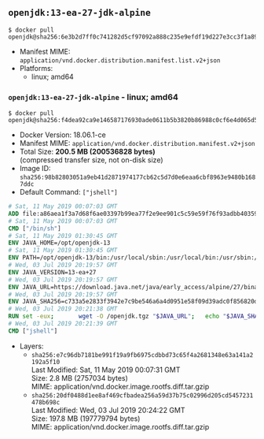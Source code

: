 ## `openjdk:13-ea-27-jdk-alpine`

```console
$ docker pull openjdk@sha256:6e3b2d7ff0c741282d5cf97092a888c235e9efdf19d227e3cc3f1a89cd233008
```

-	Manifest MIME: `application/vnd.docker.distribution.manifest.list.v2+json`
-	Platforms:
	-	linux; amd64

### `openjdk:13-ea-27-jdk-alpine` - linux; amd64

```console
$ docker pull openjdk@sha256:f4dea92ca9e146587176930ade0611b5b3820b86988c0cf6e4d065d5be14167f
```

-	Docker Version: 18.06.1-ce
-	Manifest MIME: `application/vnd.docker.distribution.manifest.v2+json`
-	Total Size: **200.5 MB (200536828 bytes)**  
	(compressed transfer size, not on-disk size)
-	Image ID: `sha256:98b82803051a9eb41d2871974177cb62c5d7d0e6eaa6cbf8963e9480b1687ddc`
-	Default Command: `["jshell"]`

```dockerfile
# Sat, 11 May 2019 00:07:03 GMT
ADD file:a86aea1f3a7d68f6ae03397b99ea77f2e9ee901c5c59e59f76f93adbb4035913 in / 
# Sat, 11 May 2019 00:07:03 GMT
CMD ["/bin/sh"]
# Sat, 11 May 2019 01:30:45 GMT
ENV JAVA_HOME=/opt/openjdk-13
# Sat, 11 May 2019 01:30:45 GMT
ENV PATH=/opt/openjdk-13/bin:/usr/local/sbin:/usr/local/bin:/usr/sbin:/usr/bin:/sbin:/bin
# Wed, 03 Jul 2019 20:19:57 GMT
ENV JAVA_VERSION=13-ea+27
# Wed, 03 Jul 2019 20:19:57 GMT
ENV JAVA_URL=https://download.java.net/java/early_access/alpine/27/binaries/openjdk-13-ea+27_linux-x64-musl_bin.tar.gz
# Wed, 03 Jul 2019 20:19:57 GMT
ENV JAVA_SHA256=c733a5e2833f3942e7c9be546a6a4d0951e58f09d39adc0f856820d810f9d910
# Wed, 03 Jul 2019 20:21:38 GMT
RUN set -eux; 		wget -O /openjdk.tgz "$JAVA_URL"; 	echo "$JAVA_SHA256 */openjdk.tgz" | sha256sum -c -; 	mkdir -p "$JAVA_HOME"; 	tar --extract --file /openjdk.tgz --directory "$JAVA_HOME" --strip-components 1; 	rm /openjdk.tgz; 		java -Xshare:dump; 		java --version; 	javac --version
# Wed, 03 Jul 2019 20:21:39 GMT
CMD ["jshell"]
```

-	Layers:
	-	`sha256:e7c96db7181be991f19a9fb6975cdbbd73c65f4a2681348e63a141a2192a5f10`  
		Last Modified: Sat, 11 May 2019 00:07:31 GMT  
		Size: 2.8 MB (2757034 bytes)  
		MIME: application/vnd.docker.image.rootfs.diff.tar.gzip
	-	`sha256:20df0488d1ee8af469cfbadea256a59d37b75c02996d205cd5457231478b698c`  
		Last Modified: Wed, 03 Jul 2019 20:24:22 GMT  
		Size: 197.8 MB (197779794 bytes)  
		MIME: application/vnd.docker.image.rootfs.diff.tar.gzip
